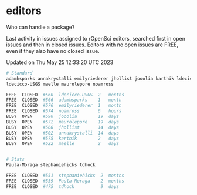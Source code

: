 # editors

Who can handle a package?

Last activity in issues assigned to rOpenSci editors, searched first in open
issues and then in closed issues. Editors with no open issues are FREE, even if
they also have no closed issue.


Updated on Thu May 25 12:33:20 UTC 2023

```bash
# Standard
adamhsparks annakrystalli emilyriederer jhollist jooolia karthik ldecicco
ldecicco-USGS maelle maurolepore noamross

FREE  CLOSED  #560  ldecicco-USGS  2   months
FREE  CLOSED  #566  adamhsparks    1   month
FREE  CLOSED  #576  emilyriederer  1   month
FREE  CLOSED  #574  noamross       6   hours
BUSY  OPEN    #590  jooolia        19  days
BUSY  OPEN    #572  maurolepore    19  days
BUSY  OPEN    #568  jhollist       14  days
BUSY  OPEN    #502  annakrystalli  14  days
BUSY  OPEN    #575  karthik        2   days
BUSY  OPEN    #522  maelle         2   days


# Stats
Paula-Moraga stephaniehicks tdhock

FREE  CLOSED  #551  stephaniehicks  2  months
FREE  CLOSED  #559  Paula-Moraga    2  months
FREE  CLOSED  #475  tdhock          9  days
```
